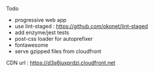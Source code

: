 Todo
- progressive web app
- use lint-staged : https://github.com/okonet/lint-staged
- add enzyme/jest tests
- post-css loader for autoprefixer
- fontawesome
- serve gzipped files from cloudfront

CDN url : https://d3s6juxprdzi.cloudfront.net
